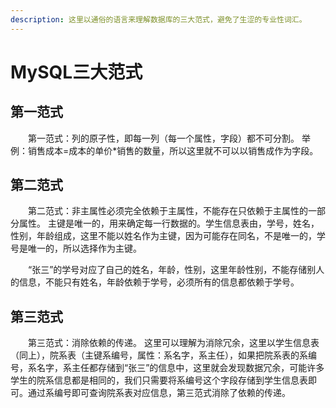 ```yaml
---
description: 这里以通俗的语言来理解数据库的三大范式，避免了生涩的专业性词汇。
---
```


# MySQL三大范式

## 第一范式

　　第一范式：列的原子性，即每一列（每一个属性，字段）都不可分割。 举例：销售成本=成本的单价\*销售的数量，所以这里就不可以以销售成作为字段。

## 第二范式

&#x20;　　第二范式：非主属性必须完全依赖于主属性，不能存在只依赖于主属性的一部分属性。 主键是唯一的，用来确定每一行数据的。学生信息表由，学号，姓名，性别，年龄组成，这里不能以姓名作为主键，因为可能存在同名，不是唯一的，学号是唯一的，所以选择作为主键。

　　“张三”的学号对应了自己的姓名，年龄，性别，这里年龄性别，不能存储别人的信息，不能只有姓名，年龄依赖于学号，必须所有的信息都依赖于学号。

## 第三范式

　　第三范式：消除依赖的传递。 这里可以理解为消除冗余，这里以学生信息表（同上），院系表（主键系编号，属性：系名字，系主任），如果把院系表的系编号，系名字，系主任都存储到“张三”的信息中，这里就会发现数据冗余，可能许多学生的院系信息都是相同的，我们只需要将系编号这个字段存储到学生信息表即可。通过系编号即可查询院系表对应信息，第三范式消除了依赖的传递。&#x20;
